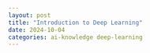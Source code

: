```yaml
---
layout: post
title: "Introduction to Deep Learning"
date: 2024-10-04
categories: ai-knowledge deep-learning
---
```

